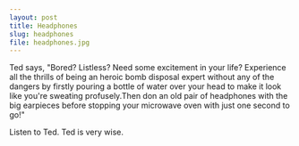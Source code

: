 ```yaml
---
layout: post
title: Headphones
slug: headphones
file: headphones.jpg
---
```


Ted says, "Bored? Listless? Need some excitement in your life? Experience all the thrills of being an heroic bomb disposal expert without any of the dangers by firstly pouring a bottle of water over your head to make it look like you're sweating profusely.Then don an old pair of headphones with the big earpieces before stopping your microwave oven with just one second to go!"

Listen to Ted.
Ted is very wise.